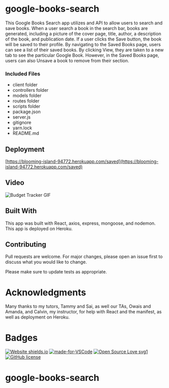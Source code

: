 # google-books-search

This Google Books Search app utilizes and API to allow users to search and save books. When a user search a book in the search bar, books are generated, including a picture of the cover page, title, author, a description of the book, and publication date. If a user clicks the Save button, the book will be saved to their profile. By navigating to the Saved Books page, users can see a list of their saved books. By clicking View, they are taken to a new tab to see the particular Google Book. However, in the Saved Books page, users can also Unsave a book to remove from their section.

### Included Files

* client folder
* controllers folder
* models folder
* routes folder
* scripts folder
* package.json
* server.js
* gitignore
* yarn.lock
* README.md



## Deployment

[https://blooming-island-94772.herokuapp.com/saved](https://blooming-island-94772.herokuapp.com/saved)

## Video

![Budget Tracker GIF](public/video/directory.gif) 

## Built With

This app was built with React, axios, express, mongoose, and nodemon. This app is deployed on Heroku.

## Contributing

Pull requests are welcome. For major changes, please open an issue first to discuss what you would like to change.

Please make sure to update tests as appropriate.

# Acknowledgments

Many thanks to my tutors, Tammy and Sai, as well our TAs, Owais and Amanda, and Calvin, my instructor, for help with React and the manifest, as well as deployment on Heroku.

# Badges

[![Website shields.io](https://img.shields.io/website-up-down-green-red/http/shields.io.svg)](http://shields.io/)
[![made-for-VSCode](https://img.shields.io/badge/Made%20for-VSCode-1f425f.svg)](https://code.visualstudio.com/)
[![Open Source Love svg1](https://badges.frapsoft.com/os/v1/open-source.svg?v=103)](https://github.com/ellerbrock/open-source-badges/)
[![GitHub license](https://img.shields.io/github/license/Naereen/StrapDown.js.svg)](https://github.com/Naereen/StrapDown.js/blob/master/LICENSE)




# google-books-search